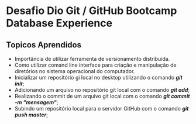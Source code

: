# **Desafio Dio Git / GitHub  Bootcamp Database Experience**

## Topicos Aprendidos

- Importância de utilizar ferramenta de versionamento distribuida.
- Como utilizar comand line interface para criação e manipulação de diretórios no sistema operacional do computador.
- Inicializar um repositório gi local no desktop utilizando o comando ***git init***;
- Adicionando um arquivo no repositório git local  com o comando ***git add***;
- Realizando o commit de um arquivo git local com o comando ***git commit -m "mensagem"***;
- Subindo um repositório local para o servidor GitHub com o comando ***git push master***;